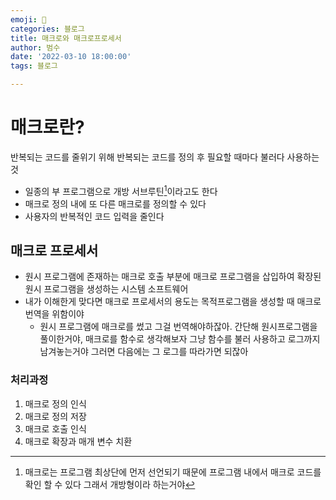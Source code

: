```yaml
---
emoji: 🏃
categories: 블로그
title: 매크로와 매크로프로세서
author: 범수
date: '2022-03-10 18:00:00'
tags: 블로그

---
```


# 매크로란?

반복되는 코드를 줄위기 위해 반복되는 코드를 정의 후 필요할 때마다 불러다 사용하는 것

[^1]: 매크로는 프로그램 최상단에 먼저 선언되기 때문에 프로그램 내에서 매크로 코드를 확인 할 수 있다 그래서 개방형이라 하는거야

- 일종의 부 프로그램으로 개방 서브루틴[^1]이라고도 한다
- 매크로 정의 내에 또 다른 매크로를 정의할 수 있다
- 사용자의 반복적인 코드 입력을 줄인다

## 매크로 프로세서

- 원시 프로그램에 존재하는 매크로 호출 부분에 매크로 프로그램을 삽입하여 확장된 원시 프로그램을 생성하는 시스템 소프트웨어
- 내가 이해한게 맞다면 매크로 프로세서의 용도는 목적프로그램을 생성할 때 매크로 번역을 위함이야
  - 원시 프로그램에 매크로를 썼고 그걸 번역해야하잖아. 간단해 원시프로그램을 풀이한거야, 매크로를 함수로 생각해보자 그냥 함수를 불러 사용하고 로그까지 남겨놓는거야 그러면 다음에는 그 로그를 따라가면 되잖아

### 처리과정

1. 매크로 정의 인식
2. 매크로 정의 저장
3. 매크로 호출 인식
4. 매크로 확장과 매개 변수 치환
